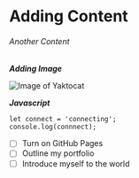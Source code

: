 # Adding Content
###### Another Content

***Adding Image***

![Image of Yaktocat](https://octodex.github.com/images/yaktocat.png)

***Javascript***
```
let connect = 'connecting';
console.log(connnect);
```

- [ ] Turn on GitHub Pages
- [ ] Outline my portfolio
- [ ] Introduce myself to the world
